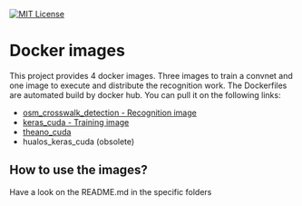 [![MIT License](https://img.shields.io/badge/license-MIT-blue.svg)](LICENSE.md)

# Docker images

This project provides 4 docker images. Three images to train a convnet and one image to execute and distribute the recognition work.
The Dockerfiles are automated build by docker hub. You can pull it on the following links:
- [osm_crosswalk_detection - Recognition image](https://hub.docker.com/r/murthy10/osm-crosswalk-detection/ "")
- [keras_cuda - Training image](https://hub.docker.com/r/sebu/keras_cuda/ "")
- [theano_cuda](https://hub.docker.com/r/sebu/theano_cuda/ "")
- hualos_keras_cuda (obsolete)


## How to use the images?
Have a look on the README.md in the specific folders
